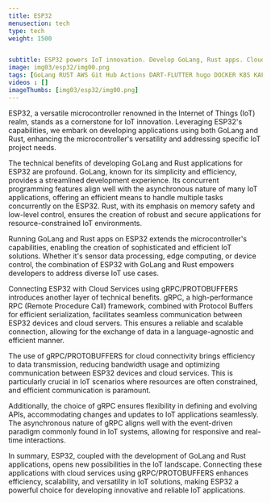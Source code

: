 ```yaml
---
title: ESP32
menusection: tech
type: tech
weight: 1500


subtitle: ESP32 powers IoT innovation. Develop GoLang, Rust apps. Cloud connectivity with gRPC/PROTOBUFFERS. Versatile, efficient, and scalable IoT solutions.
image: img03/esp32/img00.png
tags: [GoLang RUST AWS Git Hub Actions DART-FLUTTER hugo DOCKER K8S KAFKA ESP32]
videos : []
imageThumbs: [img03/esp32/img00.png]
---
```

ESP32, a versatile microcontroller renowned in the Internet of Things (IoT) realm, stands as a cornerstone for IoT innovation. Leveraging ESP32&#39;s capabilities, we embark on developing applications using both GoLang and Rust, enhancing the microcontroller&#39;s versatility and addressing specific IoT project needs.

The technical benefits of developing GoLang and Rust applications for ESP32 are profound. GoLang, known for its simplicity and efficiency, provides a streamlined development experience. Its concurrent programming features align well with the asynchronous nature of many IoT applications, offering an efficient means to handle multiple tasks concurrently on the ESP32. Rust, with its emphasis on memory safety and low-level control, ensures the creation of robust and secure applications for resource-constrained IoT environments.

Running GoLang and Rust apps on ESP32 extends the microcontroller&#39;s capabilities, enabling the creation of sophisticated and efficient IoT solutions. Whether it&#39;s sensor data processing, edge computing, or device control, the combination of ESP32 with GoLang and Rust empowers developers to address diverse IoT use cases.

Connecting ESP32 with Cloud Services using gRPC/PROTOBUFFERS introduces another layer of technical benefits. gRPC, a high-performance RPC (Remote Procedure Call) framework, combined with Protocol Buffers for efficient serialization, facilitates seamless communication between ESP32 devices and cloud servers. This ensures a reliable and scalable connection, allowing for the exchange of data in a language-agnostic and efficient manner.

The use of gRPC/PROTOBUFFERS for cloud connectivity brings efficiency to data transmission, reducing bandwidth usage and optimizing communication between ESP32 devices and cloud services. This is particularly crucial in IoT scenarios where resources are often constrained, and efficient communication is paramount.

Additionally, the choice of gRPC ensures flexibility in defining and evolving APIs, accommodating changes and updates to IoT applications seamlessly. The asynchronous nature of gRPC aligns well with the event-driven paradigm commonly found in IoT systems, allowing for responsive and real-time interactions.

In summary, ESP32, coupled with the development of GoLang and Rust applications, opens new possibilities in the IoT landscape. Connecting these applications with cloud services using gRPC/PROTOBUFFERS enhances efficiency, scalability, and versatility in IoT solutions, making ESP32 a powerful choice for developing innovative and reliable IoT applications.
